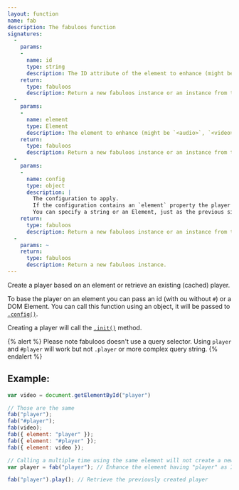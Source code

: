 ```yaml
---
layout: function
name: fab
description: The fabuloos function
signatures:
  -
    params:
    -
      name: id
      type: string
      description: The ID attribute of the element to enhance (might be `<audio>`, `<video>` or any element).
    return:
      type: fabuloos
      description: Return a new fabuloos instance or an instance from the instances' cache.
  -
    params:
    -
      name: element
      type: Element
      description: The element to enhance (might be `<audio>`, `<video>` or any element).
    return:
      type: fabuloos
      description: Return a new fabuloos instance or an instance from the instances' cache.
  -
    params:
    -
      name: config
      type: object
      description: |
        The configuration to apply.
        If the configuration contains an `element` property the player will be based on this element.
        You can specify a string or an Element, just as the previous signatures.
    return:
      type: fabuloos
      description: Return a new fabuloos instance or an instance from the instances' cache.
  -
    params: ~
    return:
      type: fabuloos
      description: Return a new fabuloos instance.
---
```


Create a player based on an element or retrieve an existing (cached) player.

To base the player on an element you can pass an id (with ou without `#`) or a DOM Element. You can call this function using an object, it will be passed to [`.config()`](/documentation/api/config.html).

Creating a player will call the [`.init()`](/documentation/api/init.html) method.

{% alert %}
Please note fabuloos doesn't use a query selector. Using `player` and `#player` will work but not `.player` or more complex query string.
{% endalert %}

## Example:
```js
var video = document.getElementById("player")

// Those are the same
fab("player");
fab("#player");
fab(video);
fab({ element: "player" });
fab({ element: "#player" });
fab({ element: video });

// Calling a multiple time using the same element will not create a new player:
var player = fab("player"); // Enhance the element having "player" as ID

fab("player").play(); // Retrieve the previously created player
```